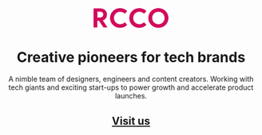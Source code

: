 <div align="center">  
<img src="profile/logo.png" alt="RCCO logo" width="150">

# Creative pioneers for tech brands

A nimble team of designers, engineers and content creators. Working with tech giants and exciting start-ups to power growth and accelerate product launches.

## [Visit us](https://rcco.uk)

</div>
